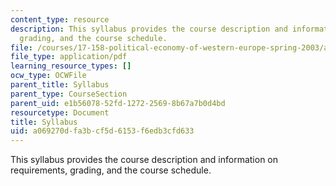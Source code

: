 ```yaml
---
content_type: resource
description: This syllabus provides the course description and information on requirements,
  grading, and the course schedule.
file: /courses/17-158-political-economy-of-western-europe-spring-2003/a069270dfa3bcf5d6153f6edb3cfd633_17_158.pdf
file_type: application/pdf
learning_resource_types: []
ocw_type: OCWFile
parent_title: Syllabus
parent_type: CourseSection
parent_uid: e1b56078-52fd-1272-2569-8b67a7b0d4bd
resourcetype: Document
title: Syllabus
uid: a069270d-fa3b-cf5d-6153-f6edb3cfd633
---
```

This syllabus provides the course description and information on requirements, grading, and the course schedule.

